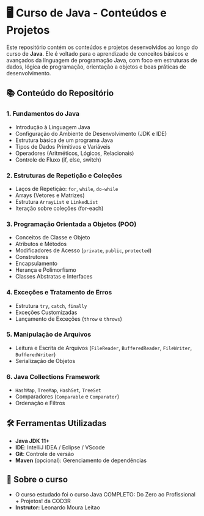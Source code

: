 # 🖥️ Curso de Java - Conteúdos e Projetos

Este repositório contém os conteúdos e projetos desenvolvidos ao longo do curso de **Java**. Ele é voltado para o aprendizado de conceitos básicos e avançados da linguagem de programação Java, com foco em estruturas de dados, lógica de programação, orientação a objetos e boas práticas de desenvolvimento.

## 📚 Conteúdo do Repositório

### 1. Fundamentos do Java
- Introdução à Linguagem Java
- Configuração do Ambiente de Desenvolvimento (JDK e IDE)
- Estrutura básica de um programa Java
- Tipos de Dados Primitivos e Variáveis
- Operadores (Aritméticos, Lógicos, Relacionais)
- Controle de Fluxo (if, else, switch)

### 2. Estruturas de Repetição e Coleções
- Laços de Repetição: `for`, `while`, `do-while`
- Arrays (Vetores e Matrizes)
- Estrutura `ArrayList` e `LinkedList`
- Iteração sobre coleções (for-each)

### 3. Programação Orientada a Objetos (POO)
- Conceitos de Classe e Objeto
- Atributos e Métodos
- Modificadores de Acesso (`private`, `public`, `protected`)
- Construtores
- Encapsulamento
- Herança e Polimorfismo
- Classes Abstratas e Interfaces

### 4. Exceções e Tratamento de Erros
- Estrutura `try`, `catch`, `finally`
- Exceções Customizadas
- Lançamento de Exceções (`throw` e `throws`)

### 5. Manipulação de Arquivos
- Leitura e Escrita de Arquivos (`FileReader`, `BufferedReader`, `FileWriter`, `BufferedWriter`)
- Serialização de Objetos

### 6. Java Collections Framework
- `HashMap`, `TreeMap`, `HashSet`, `TreeSet`
- Comparadores (`Comparable` e `Comparator`)
- Ordenação e Filtros

## 🛠️ Ferramentas Utilizadas
- **Java JDK 11+**
- **IDE**: IntelliJ IDEA / Eclipse / VScode
- **Git**: Controle de versão
- **Maven** (opcional): Gerenciamento de dependências

## 📅 Sobre o curso
- O curso estudado foi o curso Java COMPLETO: Do Zero ao Profissional + Projetos! da COD3R
- **Instrutor:** Leonardo Moura Leitao


